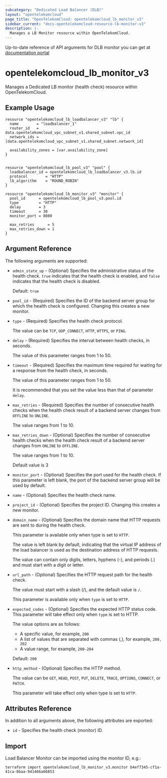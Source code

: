 ```yaml
---
subcategory: "Dedicated Load Balancer (DLB)"
layout: "opentelekomcloud"
page_title: "OpenTelekomCloud: opentelekomcloud_lb_monitor_v3"
sidebar_current: "docs-opentelekomcloud-resource-lb-monitor-v3"
description: |-
  Manages a LB Monitor resource within OpenTelekomCloud.
---
```


Up-to-date reference of API arguments for DLB monitor you can get at
[documentation portal](https://docs.otc.t-systems.com/elastic-load-balancing/api-ref/apis_v3/health_check)

# opentelekomcloud_lb_monitor_v3

Manages a Dedicated LB monitor (health check) resource within OpenTelekomCloud.

## Example Usage

```hcl
resource "opentelekomcloud_lb_loadbalancer_v3" "lb" {
  name        = "loadbalancer_1"
  router_id   = data.opentelekomcloud_vpc_subnet_v1.shared_subnet.vpc_id
  network_ids = [data.opentelekomcloud_vpc_subnet_v1.shared_subnet.network_id]

  availability_zones = [var.availability_zone]
}


resource "opentelekomcloud_lb_pool_v3" "pool" {
  loadbalancer_id = opentelekomcloud_lb_loadbalancer_v3.lb.id
  protocol        = "HTTP"
  lb_algorithm    = "ROUND_ROBIN"
}

resource "opentelekomcloud_lb_monitor_v3" "monitor" {
  pool_id      = opentelekomcloud_lb_pool_v3.pool.id
  type         = "HTTP"
  delay        = 3
  timeout      = 30
  monitor_port = 8080

  max_retries      = 5
  max_retries_down = 1
}
```

## Argument Reference

The following arguments are supported:

* `admin_state_up` - (Optional) Specifies the administrative status of the health check.
  `true` indicates that the health check is enabled, and `false` indicates that the health check is disabled.

  Default: `true`

* `pool_id` - (Required) Specifies the ID of the backend server group for which the health check is configured.
  Changing this creates a new monitor.

* `type` - (Required) Specifies the health check protocol.

  The value can be `TCP`, `UDP_CONNECT`, `HTTP`, `HTTPS`, or `PING`.

* `delay` - (Required) Specifies the interval between health checks, in seconds.

  The value of this parameter ranges from 1 to 50.

* `timeout` - (Required) Specifies the maximum time required for waiting for a response from the health check, in
  seconds.

  The value of this parameter ranges from 1 to 50.

  It is recommended that you set the value less than that of parameter `delay`.

* `max_retries` - (Required) Specifies the number of consecutive health checks when the health check result of a backend
  server changes from `OFFLINE` to `ONLINE`.

  The value ranges from 1 to 10.

* `max_retries_down` - (Optional) Specifies the number of consecutive health checks when the health check result of a
  backend server changes from `ONLINE` to `OFFLINE`.

  The value ranges from 1 to 10.

  Default value is 3

* `monitor_port` - (Optional) Specifies the port used for the health check. If this parameter is left blank, the port of
  the backend server group will be used by default.

* `name` - (Optional) Specifies the health check name.

* `project_id` - (Optional) Specifies the project ID. Changing this creates a new monitor.

* `domain_name` - (Optional) Specifies the domain name that HTTP requests are sent to during the health check.

  This parameter is available only when type is set to `HTTP`.

  The value is left blank by default, indicating that the virtual IP address of the load balancer is used as the
  destination address of HTTP requests.

  The value can contain only digits, letters, hyphens (-), and periods (.) and must start with a digit or letter.

* `url_path` - (Optional) Specifies the HTTP request path for the health check.

  The value must start with a slash (/), and the default value is `/`.

  This parameter is available only when `type` is set to `HTTP`.

* `expected_codes` - (Optional) Specifies the expected HTTP status code. This parameter will take effect only
  when `type` is set to HTTP.

  The value options are as follows:
  * A specific value, for example, `200`
  * A list of values that are separated with commas (,), for example, `200, 202`
  * A value range, for example, `200-204`

  Default: `200`

* `http_method` - (Optional) Specifies the HTTP method.

  The value can be `GET`, `HEAD`, `POST`, `PUT`, `DELETE`, `TRACE`, `OPTIONS`, `CONNECT`, or `PATCH`.

  This parameter will take effect only when type is set to `HTTP`.

## Attributes Reference

In addition to all arguments above, the following attributes are exported:

* `id` - Specifies the health check (monitor) ID.

## Import

Load Balancer Monitor can be imported using the monitor ID, e.g.:

```shell
terraform import opentelekomcloud_lb_monitor_v3.monitor b4ef7345-cf1a-41ca-8baa-941466a66853
```
